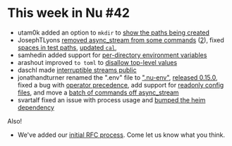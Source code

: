 # This week in Nu #42

- utam0k added an option to `mkdir` to [show the paths being created](https://github.com/nushell/nushell/pull/1932)
- JosephTLyons [removed async_stream from some commands](https://github.com/nushell/nushell/pull/1940) ([2](https://github.com/nushell/nushell/pull/1951)), fixed [spaces in test paths](https://github.com/nushell/nushell/pull/1944), [updated `cal`](https://github.com/nushell/nushell/pull/1945),
- samhedin added support for [per-directory environment variables](https://github.com/nushell/nushell/pull/1943)
- arashout improved `to toml` to [disallow top-level values](https://github.com/nushell/nushell/pull/1946)
- daschl made [interruptible streams public](https://github.com/nushell/nushell/pull/1952)
- jonathandturner renamed the ".env" file to [".nu-env"](https://github.com/nushell/nushell/pull/1953), [released 0.15.0](https://github.com/nushell/nushell/pull/1955), fixed a bug with [operator precedence](https://github.com/nushell/nushell/pull/1966), add support for [readonly config files](https://github.com/nushell/nushell/pull/1967), and move a [batch of commands off async_stream](https://github.com/nushell/nushell/pull/1970)
- svartalf fixed an issue with process usage and [bumped the heim dependency](https://github.com/nushell/nushell/pull/1954)

Also!

- We've added our [initial RFC process](https://github.com/nushell/rfcs). Come let us know what you think.
